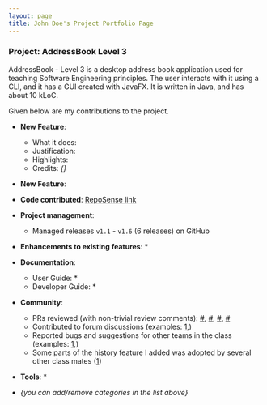 ```yaml
---
layout: page
title: John Doe's Project Portfolio Page
---
```


### Project: AddressBook Level 3

AddressBook - Level 3 is a desktop address book application used for teaching Software Engineering principles. The user interacts with it using a CLI, and it has a GUI created with JavaFX. It is written in Java, and has about 10 kLoC.

Given below are my contributions to the project.

* **New Feature**: 
  * What it does: 
  * Justification: 
  * Highlights: 
  * Credits: *{}*

* **New Feature**: 

* **Code contributed**: [RepoSense link]()

* **Project management**:
  * Managed releases `v1.1` - `v1.6` (6 releases) on GitHub

* **Enhancements to existing features**:
  *

* **Documentation**:
  * User Guide:
    *
  * Developer Guide:
    * 

* **Community**:
  * PRs reviewed (with non-trivial review comments): [\#](), [\#](), [\#](), [\#]()
  * Contributed to forum discussions (examples: [1](),)
  * Reported bugs and suggestions for other teams in the class (examples: [1](),)
  * Some parts of the history feature I added was adopted by several other class mates ([1]())

* **Tools**:
  *

* _{you can add/remove categories in the list above}_
